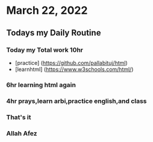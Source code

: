 # March 22, 2022
## Todays my Daily Routine
### Today my Total work 10hr
* [practice] (https://github.com/pallabituj/html)
* [learnhtml] (https://www.w3schools.com/html/)
### 6hr learning html again
### 4hr prays,learn arbi,practice english,and class
### That's it
### Allah Afez